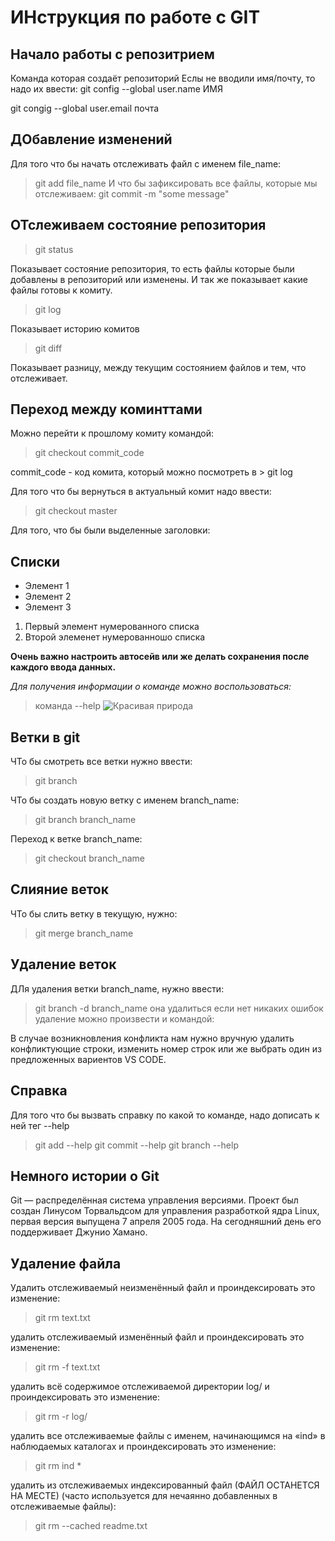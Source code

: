 # ИНструкция по работе с GIT

## Начало работы с репозитрием
Команда которая создаёт репозиторий 
Еслы не вводили имя/почту, то надо их ввести:
git config --global user.name  ИМЯ

git congig --global user.email почта

## ДОбавление изменений
Для того что бы начать отслеживать файл с именем file_name:
> git add file_name
И что бы зафиксировать все файлы, которые мы отслеживаем:
> git commit -m "some message"

## ОТслеживаем состояние репозитория
> git status

Показывает состояние репозитория, то есть файлы которые были добавлены в репозиторий или изменены. И так же показывает какие файлы готовы к комиту.

>git log

Показывает историю комитов

>git diff

Показывает разницу, между текущим состоянием файлов  и тем, что отслеживает.

## Переход между коминттами

Можно перейти к прошлому комиту командой:
> git checkout commit_code

commit_code - код комита, который можно посмотреть в  > git log

Для того что бы вернуться в актуальный комит надо ввести:
> git checkout master

Для того, что бы были выделенные заголовки:               
 ## Списки
* Элемент 1
* Элемент 2
* Элемент 3
1. Первый элемент нумерованного списка
2. Второй элеменет нумерованношо списка

**Очень важно настроить автосейв или же делать сохранения после каждого ввода данных.**

*Для получения информации о команде можно воспользоваться:*
> команда --help
![Красивая природа](nature.jpg)

## Ветки в git
ЧТо бы смотреть все ветки нужно ввести:
> git branch

ЧТо бы создать новую ветку с именем branch_name:
>git branch branch_name

Переход к ветке branch_name:
> git checkout branch_name

## Слияние веток
ЧТо бы слить ветку в текущую, нужно:
>git merge branch_name
## Удаление веток
ДЛя удаления ветки branch_name, нужно ввести:
> git branch -d branch_name
она удалиться если нет никаких ошибок
удаление можно произвести и командой:

В случае возникновления конфликта нам нужно вручную удалить конфликтующие строки, изменить номер строк или же выбрать один из предложенных вариентов VS CODE.

## Справка
Для того что бы вызвать справку по какой то команде, надо дописать к ней тег --help
> git add --help
>git commit --help
>git branch --help

## Немного истории о Git

Git — распределённая система управления версиями. Проект был создан Линусом Торвальдсом для управления разработкой ядра Linux, первая версия выпущена 7 апреля 2005 года. На сегодняшний день его поддерживает Джунио Хамано.
## Удаление файла

Удалить отслеживаемый неизменённый файл и проиндексировать это изменение:
>git rm text.txt 

удалить отслеживаемый изменённый файл и проиндексировать это изменение:
>git rm -f text.txt

удалить всё содержимое отслеживаемой директории log/ и проиндексировать это изменение:
>git rm -r log/
 
 удалить все отслеживаемые файлы с именем, начинающимся на «ind» в наблюдаемых каталогах и проиндексировать это изменение:
 >git rm ind *

 удалить из отслеживаемых индексированный файл (ФАЙЛ ОСТАНЕТСЯ НА МЕСТЕ) (часто используется для нечаянно добавленных в отслеживаемые файлы):
 >git rm --cached readme.txt
 
